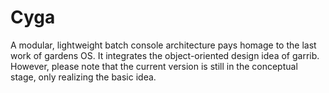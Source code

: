 # Cyga
A modular, lightweight batch console architecture pays homage to the last work of gardens OS. It integrates the object-oriented design idea of garrib. However, please note that the current version is still in the conceptual stage, only realizing the basic idea.
